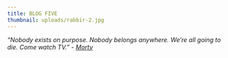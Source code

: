 ```yaml
---
title: BLOG FIVE
thumbnail: uploads/rabbir-2.jpg
---
```

*“Nobody exists on purpose. Nobody belongs anywhere. We’re all going to die. Come watch TV.” - [Morty](https://en.wikipedia.org/wiki/Rick_and_Morty)*